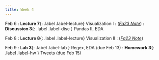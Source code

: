 ```yaml
---
title: Week 4
---
```


Feb 6
: **Lecture 7**{: .label .label-lecture} Visualization I
    : ([*Fa23 Note*](https://ds100.org/fa23-course-notes/visualization_1/visualization_1.html))
: **Discussion 3**{: .label .label-disc } Pandas II, EDA

Feb 8
: **Lecture 8**{: .label .label-lecture} Visualization II
    : ([*Fa23 Note*](https://ds100.org/fa23-course-notes/visualization_2/visualization_2.html))

Feb 9
: **Lab 3**{: .label .label-lab } Regex, EDA (due Feb 13)
: **Homework 3**{: .label .label-hw } Tweets (due Feb 15)